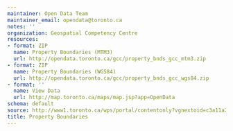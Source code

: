 ```yaml
---
maintainer: Open Data Team
maintainer_email: opendata@toronto.ca
notes: ''
organization: Geospatial Competency Centre
resources:
- format: ZIP
  name: Property Boundaries (MTM3)
  url: http://opendata.toronto.ca/gcc/property_bnds_gcc_mtm3.zip
- format: ZIP
  name: Property Boundaries (WGS84)
  url: http://opendata.toronto.ca/gcc/property_bnds_gcc_wgs84.zip
- format: ''
  name: View Data
  url: http://map.toronto.ca/maps/map.jsp?app=OpenData
schema: default
source: http://www1.toronto.ca/wps/portal/contentonly?vgnextoid=c3a11a23871b9310VgnVCM1000003dd60f89RCRD&vgnextchannel=1a66e03bb8d1e310VgnVCM10000071d60f89RCRD
title: Property Boundaries
---
```


